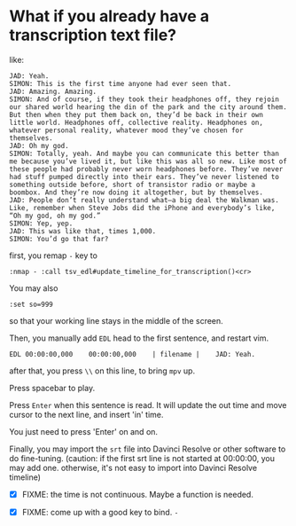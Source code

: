 # What if you already have a transcription text file?


like:

```
JAD: Yeah.
SIMON: This is the first time anyone had ever seen that. 
JAD: Amazing. Amazing.
SIMON: And of course, if they took their headphones off, they rejoin our shared world hearing the din of the park and the city around them. But then when they put them back on, they’d be back in their own little world. Headphones off, collective reality. Headphones on, whatever personal reality, whatever mood they’ve chosen for themselves.
JAD: Oh my god.
SIMON: Totally, yeah. And maybe you can communicate this better than me because you’ve lived it, but like this was all so new. Like most of these people had probably never worn headphones before. They’ve never had stuff pumped directly into their ears. They’ve never listened to something outside before, short of transistor radio or maybe a boombox. And they’re now doing it altogether, but by themselves.
JAD: People don’t really understand what—a big deal the Walkman was. Like, remember when Steve Jobs did the iPhone and everybody’s like, “Oh my god, oh my god.”
SIMON: Yep, yep.
JAD: This was like that, times 1,000.
SIMON: You’d go that far?
```

first, you remap `-` key to 

```
:nmap - :call tsv_edl#update_timeline_for_transcription()<cr>
```

You may also 

```
:set so=999
```

so that your working line stays in the middle of the screen.

Then, you manually add `EDL` head to the first sentence, and restart vim.

```
EDL 00:00:00,000    00:00:00,000    | filename |    JAD: Yeah.
```

after that, you press `\\` on this line, to bring `mpv` up.

Press spacebar to play.

Press `Enter` when this sentence is read. It will update the out time and move cursor to the next line, and insert 'in' time.

You just need to press 'Enter' on and on.


Finally, you may import the `srt` file into Davinci Resolve or other software to do fine-tuning. (caution: if the first srt line is not started at 00:00:00, you may add one. otherwise, it's not easy to import into Davinci Resolve timeline)


 - [X] FIXME: the time is not continuous. Maybe a function is needed.
 - [X] FIXME: come up with a good key to bind. `-`


